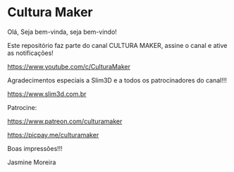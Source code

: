 # Cultura Maker
Olá, Seja bem-vinda, seja bem-vindo!

Este repositório faz parte do canal CULTURA MAKER, assine o canal e ative as notificações!

https://www.youtube.com/c/CulturaMaker

Agradecimentos especiais a Slim3D e a todos os patrocinadores do canal!!!

https://www.slim3d.com.br

Patrocine:

https://www.patreon.com/culturamaker

https://picpay.me/culturamaker

Boas impressões!!!

Jasmine Moreira 




